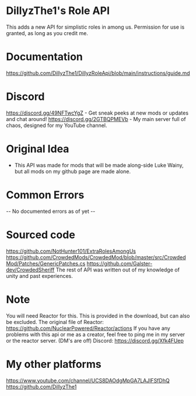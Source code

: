 # DillyzThe1's Role API
This adds a new API for simplistic roles in among us.
Permission for use is granted, as long as you credit me.

# Documentation
https://github.com/DillyzThe1/DillyzRoleApi/blob/main/instructions/guide.md

# Discord
https://discord.gg/49NFTwcYgZ - Get sneak peeks at new mods or updates and chat around!
https://discord.gg/2GTBQPMEVb - My main server full of chaos, designed for my YouTube channel.

# Original Idea
- This API was made for mods that will be made along-side Luke Wainy, but all mods on my github page are made alone.

# Common Errors
-- No documented errors as of yet --

# Sourced code
https://github.com/NotHunter101/ExtraRolesAmongUs
https://github.com/CrowdedMods/CrowdedMod/blob/master/src/CrowdedMod/Patches/GenericPatches.cs
https://github.com/Galster-dev/CrowdedSheriff
The rest of API was written out of my knowledge of unity and past experiences.

# Note
You will need Reactor for this. This is provided in the download, but can also be excluded.
The original file of Reactor: https://github.com/NuclearPowered/Reactor/actions
If you have any problems with this api or me as a creator, feel free to ping me in my server or the reactor server. (DM's are off)
Discord: https://discord.gg/Xfk4FUep

# My other platforms
https://www.youtube.com/channel/UCS8DAOdgMpGA7LAJlFSfDhQ
https://github.com/DillyzThe1
